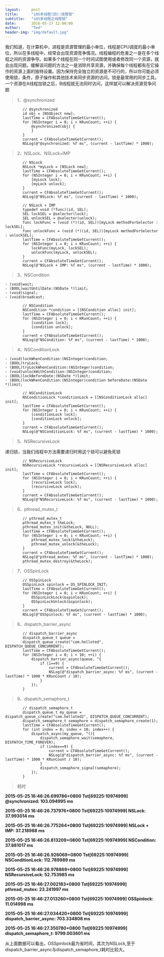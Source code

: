 ```yaml
---
layout:     post
title:      "iOS多线程(四):线程锁"
subtitle:   "iOS多线程之线程锁"
date:       2016-05-27 12:00:00
author:     "Ted"
header-img: "img/default.jpg"
---
```


我们知道，在计算机中，进程是资源管理的最小单位，线程是CPU调度的最小单位，所以在多线程中，经常会出现资源竞争情况。线程编程的危害之一是在多个线程之间的资源争夺。如果多个线程在同一个时间试图使用或者修改同一个资源，就会出现问题。缓解该问题的方法之一是消除共享资源，并确保每个线程都有在它操作的资源上面的独特设置。因为保持完全独立的资源是不可行的，所以你可能必须使用锁，条件，原子操作和其他技术来同步资源的访问。锁是最常用的同步工具。一个资源在A线程加锁之后，B线程就无法同时访问，这样就可以解决资源竞争问题

> 1、@synchronized

```
        // @synchronized
        id obj = [NSObject new];
        lastTime = CFAbsoluteTimeGetCurrent();
        for (NSInteger i = 0; i < KRunCount; ++i) {
            @synchronized(obj) {
            }
        }
        current = CFAbsoluteTimeGetCurrent();
        NSLog(@"@synchronized: %f ms", (current - lastTime) * 1000);
```

> 2、NSLock、NSLock+IMP

```
        // NSLock
        NSLock *myLock = [NSLock new];
        lastTime = CFAbsoluteTimeGetCurrent();
        for (NSInteger i = 0; i < KRunCount; ++i) {
            [myLock lock];
            [myLock unlock];
        }
        current = CFAbsoluteTimeGetCurrent();
        NSLog(@"NSLock: %f ms", (current - lastTime) * 1000);
        
        // NSLock + IMP
        typedef void (*func)(id, SEL);
        SEL lockSEL = @selector(lock);
        SEL unlockSEL = @selector(unlock);
        func lockFunc = (void (*)(id, SEL))[myLock methodForSelector : lockSEL];
        func unlockFunc = (void (*)(id, SEL))[myLock methodForSelector : unlockSEL];
        lastTime = CFAbsoluteTimeGetCurrent();
        for (NSInteger i = 0; i < KRunCount; ++i) {
            lockFunc(myLock, lockSEL);
            unlockFunc(myLock, unlockSEL);
        }
        current = CFAbsoluteTimeGetCurrent();
        NSLog(@"NSLock + IMP: %f ms", (current - lastTime) * 1000);
```

> 3、NSCondition

```
- (void)wait;
- (BOOL)waitUntilDate:(NSDate *)limit;
- (void)signal;
- (void)broadcast;
```

```
        // NSCondition
        NSCondition *condition = [[NSCondition alloc] init];
        lastTime = CFAbsoluteTimeGetCurrent();
        for (NSInteger i = 0; i < KRunCount; ++i) {
            [condition lock];
            [condition unlock];
        }
        current = CFAbsoluteTimeGetCurrent();
        NSLog(@"NSCondition: %f ms", (current - lastTime) * 1000);
```

> 4、NSConditionLock

```
- (void)lockWhenCondition:(NSInteger)condition;
- (BOOL)tryLock;
- (BOOL)tryLockWhenCondition:(NSInteger)condition;
- (void)unlockWithCondition:(NSInteger)condition;
- (BOOL)lockBeforeDate:(NSDate *)limit;
- (BOOL)lockWhenCondition:(NSInteger)condition beforeDate:(NSDate *)limit;
```

```
        // NSConditionLock
        NSConditionLock *conditionLock = [[NSConditionLock alloc] init];
        lastTime = CFAbsoluteTimeGetCurrent();
        for (NSInteger i = 0; i < KRunCount; ++i) {
            [conditionLock lock];
            [conditionLock unlock];
        }
        current = CFAbsoluteTimeGetCurrent();
        NSLog(@"NSConditionLock: %f ms", (current - lastTime) * 1000);
```

> 5、NSRecursiveLock

递归锁，当我们线程中方法需要递归时用这个锁可以避免死锁

```
        // NSRecursiveLock
        NSRecursiveLock *recursiveLock = [[NSRecursiveLock alloc] init];
        lastTime = CFAbsoluteTimeGetCurrent();
        for (NSInteger i = 0; i < KRunCount; ++i) {
            [recursiveLock lock];
            [recursiveLock unlock];
        }
        current = CFAbsoluteTimeGetCurrent();
        NSLog(@"NSRecursiveLock: %f ms", (current - lastTime) * 1000);
```

> 6、pthread_mutex_t

```
        // pthread_mutex_t
        pthread_mutex_t theLock;
        pthread_mutex_init(&theLock, NULL);
        lastTime = CFAbsoluteTimeGetCurrent();
        for (NSInteger i = 0; i < KRunCount; ++i) {
            pthread_mutex_lock(&theLock);
            pthread_mutex_unlock(&theLock);
        }
        current = CFAbsoluteTimeGetCurrent();
        NSLog(@"pthread_mutex: %f ms", (current - lastTime) * 1000);
        pthread_mutex_destroy(&theLock);
```

>  7、OSSpinLock

```
        // OSSpinLock
        OSSpinLock spinlock = OS_SPINLOCK_INIT;
        lastTime = CFAbsoluteTimeGetCurrent();
        for (NSInteger i = 0; i < KRunCount; ++i) {
            OSSpinLockLock(&spinlock);
            OSSpinLockUnlock(&spinlock);
        }
        current = CFAbsoluteTimeGetCurrent();
        NSLog(@"OSSpinlock: %f ms", (current - lastTime) * 1000);
```

> 8、dispatch_barrier_async

```
        // dispatch_barrier_async
        dispatch_queue_t queue =
        dispatch_queue_create("com.helloted", DISPATCH_QUEUE_CONCURRENT);
        lastTime = CFAbsoluteTimeGetCurrent();
        for (NSInteger i = 0; i < 10; ++i) {
            dispatch_barrier_async(queue, ^{
                if (i==9) {
                    current = CFAbsoluteTimeGetCurrent();
                    NSLog(@"dispatch_barrier_async: %f ms", (current - lastTime) * 1000 * KRunCount / 10);
                }
            });
        }
```

> 9、dispatch_semaphore_t

```
        // dispatch_semaphore_t
        dispatch_queue_t my_queue = dispatch_queue_create("com.helloted2", DISPATCH_QUEUE_CONCURRENT);
        dispatch_semaphore_t semaphore = dispatch_semaphore_create(1);
        lastTime = CFAbsoluteTimeGetCurrent();
        for (int index = 0; index < 10; index++) {
            dispatch_async(my_queue, ^(){
                dispatch_semaphore_wait(semaphore, DISPATCH_TIME_FOREVER);
                if (index==9) {
                    current = CFAbsoluteTimeGetCurrent();
                    NSLog(@"dispatch_barrier_async: %f ms", (current - lastTime) * 1000 * KRunCount / 10);
                }
                dispatch_semaphore_signal(semaphore);
            });
        }
```

> 耗时

**2015-05-25 16:46:26.699786+0800 Tst[69225:10974999] @synchronized: 103.094995 ms**

**2015-05-25 16:46:26.737976+0800 Tst[69225:10974999] NSLock: 37.993014 ms**

**2015-05-25 16:46:26.775264+0800 Tst[69225:10974999] NSLock + IMP: 37.218988 ms**

**2015-05-25 16:46:26.813209+0800 Tst[69225:10974999] NSCondition: 37.881017 ms**

**2015-05-25 16:46:26.926069+0800 Tst[69225:10974999] NSConditionLock: 112.789989 ms**

**2015-05-25 16:46:26.978869+0800 Tst[69225:10974999] NSRecursiveLock: 52.753985 ms**

**2015-05-25 16:46:27.002183+0800 Tst[69225:10974999] pthread_mutex: 23.241997 ms**

**2015-05-25 16:46:27.013260+0800 Tst[69225:10974999] OSSpinlock: 11.014998 ms**

**2015-05-25 16:46:27.034420+0800 Tst[69225:10974999] dispatch_barrier_async: 703.334808 ms**

**2015-05-25 16:46:27.350780+0800 Tst[69225:10974999] dispatch_semaphore_t: 9799.003601  ms**

从上面数据可以看出，OSSpinlock最为省时间，其次为NSLock,至于dispatch_barrier_async与dispatch_semaphore_t耗时比较大。